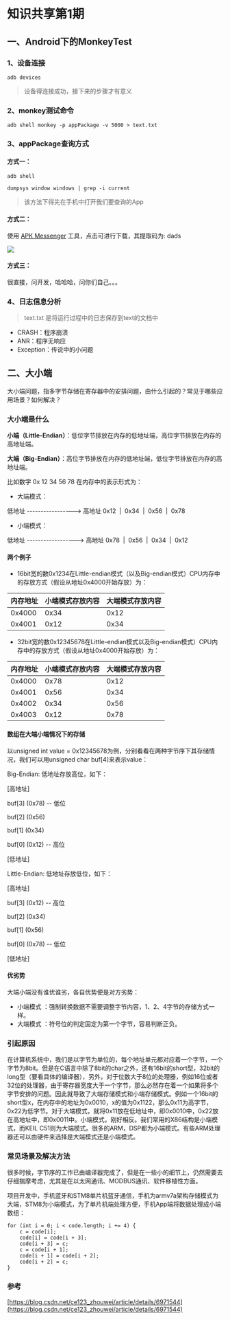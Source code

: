 # 知识共享第1期

## 一、Android下的MonkeyTest

### 1、设备连接

```
adb devices
```

> 设备得连接成功，接下来的步骤才有意义

### 2、monkey测试命令

```
adb shell monkey -p appPackage -v 5000 > text.txt
```

### 3、appPackage查询方式

#### 方式一：

```
adb shell 

dumpsys window windows | grep -i current
```

>  该方法下得先在手机中打开我们要查询的App

#### 方式二：

使用 [APK Messenger]( https://pan.baidu.com/s/1QtUXiJq4ktHIoy47W8OSrg) 工具，点击可进行下载，其提取码为: dads 

![](http://pic.yuti.site/doc_APKMessenger.png)

#### 方式三：

很直接，问开发，哈哈哈，问你们自己。。。

### 4、日志信息分析

> text.txt 是将运行过程中的日志保存到text的文档中

* CRASH：程序崩溃
* ANR：程序无响应
* Exception：传说中的小问题




## 二、大小端

大小端问题，指多字节存储在寄存器中的安排问题，由什么引起的？常见于哪些应用场景？如何解决？

### 大小端是什么

**小端（Little-Endian）**：低位字节排放在内存的低地址端，高位字节排放在内存的高地址端。

**大端（Big-Endian）**：高位字节排放在内存的低地址端，低位字节排放在内存的高地址端。

比如数字 0x 12 34 56 78 在内存中的表示形式为：

- 大端模式：

低地址 -----------------> 高地址
0x12  |  0x34  |  0x56  |  0x78

- 小端模式：

低地址 ------------------> 高地址
0x78  |  0x56  |  0x34  |  0x12

#### 两个例子

- 16bit宽的数0x1234在Little-endian模式（以及Big-endian模式）CPU内存中的存放方式（假设从地址0x4000开始存放）为：

|内存地址 | 小端模式存放内容 | 大端模式存放内容 |
| --- | --- | --- |
|0x4000 | 0x34 | 0x12 |
|0x4001 | 0x12 | 0x34 |

- 32bit宽的数0x12345678在Little-endian模式以及Big-endian模式）CPU内存中的存放方式（假设从地址0x4000开始存放）为：

|内存地址 | 小端模式存放内容 | 大端模式存放内容 |
| --- | --- | --- |
|0x4000 | 0x78 | 0x12 |
|0x4001 | 0x56 | 0x34 |
|0x4002 | 0x34 | 0x56 |
|0x4003 | 0x12 | 0x78 |

#### 数组在大端小端情况下的存储

以unsigned int value = 0x12345678为例，分别看看在两种字节序下其存储情况，我们可以用unsigned char buf[4]来表示value：

Big-Endian: 低地址存放高位，如下：

[高地址]

buf[3] (0x78) -- 低位

buf[2] (0x56)

buf[1] (0x34)

buf[0] (0x12) -- 高位

[低地址]

Little-Endian: 低地址存放低位，如下：

[高地址]

buf[3] (0x12) -- 高位

buf[2] (0x34)

buf[1] (0x56)

buf[0] (0x78) -- 低位

[低地址]


#### 优劣势

大端小端没有谁优谁劣，各自优势便是对方劣势：

- 小端模式 ：强制转换数据不需要调整字节内容，1、2、4字节的存储方式一样。
- 大端模式 ：符号位的判定固定为第一个字节，容易判断正负。


### 引起原因

在计算机系统中，我们是以字节为单位的，每个地址单元都对应着一个字节，一个字节为8bit。但是在C语言中除了8bit的char之外，还有16bit的short型，32bit的long型（要看具体的编译器），另外，对于位数大于8位的处理器，例如16位或者32位的处理器，由于寄存器宽度大于一个字节，那么必然存在着一个如果将多个字节安排的问题。因此就导致了大端存储模式和小端存储模式。例如一个16bit的short型x，在内存中的地址为0x0010，x的值为0x1122，那么0x11为高字节，0x22为低字节。对于大端模式，就将0x11放在低地址中，即0x0010中，0x22放在高地址中，即0x0011中。小端模式，刚好相反。我们常用的X86结构是小端模式，而KEIL C51则为大端模式。很多的ARM，DSP都为小端模式。有些ARM处理器还可以由硬件来选择是大端模式还是小端模式。

### 常见场景及解决方法

很多时候，字节序的工作已由编译器完成了，但是在一些小的细节上，仍然需要去仔细揣摩考虑，尤其是在以太网通讯、MODBUS通讯、软件移植性方面。

项目开发中，手机蓝牙和STM8单片机蓝牙通信，手机为armv7a架构存储模式为大端，STM8为小端模式，为了单片机端处理方便，手机App端将数据处理成小端数组：

```
for (int i = 0; i < code.length; i += 4) {
    c = code[i];
    code[i] = code[i + 3];
    code[i + 3] = c;
    c = code[i + 1];
    code[i + 1] = code[i + 2];
    code[i + 2] = c;
}

```



### 参考


[https://blog.csdn.net/ce123_zhouwei/article/details/6971544](https://blog.csdn.net/ce123_zhouwei/article/details/6971544)